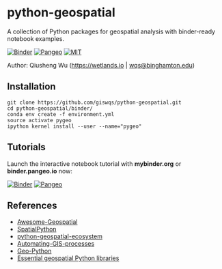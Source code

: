 # python-geospatial

A collection of Python packages for geospatial analysis with binder-ready notebook examples.

[![Binder](https://mybinder.org/badge_logo.svg)](https://mybinder.org/v2/gh/giswqs/python-geospatial/master)
[![Pangeo](http://binder.pangeo.io/badge.svg)](http://binder.pangeo.io/v2/gh/giswqs/python-geospatial/master)
[![MIT](https://img.shields.io/badge/License-MIT-yellow.svg)](https://opensource.org/licenses/MIT)


Author: Qiusheng Wu (https://wetlands.io | wqs@binghamton.edu)




## Installation

```
git clone https://github.com/giswqs/python-geospatial.git
cd python-geospatial/binder/
conda env create -f environment.yml
source activate pygeo
ipython kernel install --user --name="pygeo"
```

## Tutorials

Launch the interactive notebook tutorial with **mybinder.org** or **binder.pangeo.io** now:

[![Binder](https://mybinder.org/badge_logo.svg)](https://mybinder.org/v2/gh/giswqs/python-geospatial/master)
[![Pangeo](http://binder.pangeo.io/badge.svg)](http://binder.pangeo.io/v2/gh/giswqs/python-geospatial/master)


## References

* [Awesome-Geospatial](https://github.com/sacridini/Awesome-Geospatial)
* [SpatialPython](https://github.com/SpatialPython/spatial_python)
* [python-geospatial-ecosystem](https://github.com/loicdtx/python-geospatial-ecosystem)
* [Automating-GIS-processes](https://github.com/Automating-GIS-processes/2018)
* [Geo-Python](https://github.com/geo-python/2018)
* [Essential geospatial Python libraries](https://medium.com/@chrieke/essential-geospatial-python-libraries-5d82fcc38731)